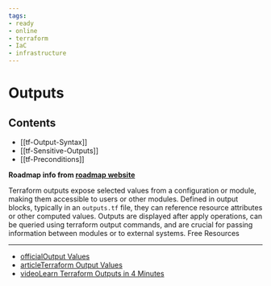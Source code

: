 ```yaml
---
tags:
- ready
- online
- terraform
- IaC
- infrastructure
---
```


# Outputs

## Contents

- [[tf-Output-Syntax]]
- [[tf-Sensitive-Outputs]]
- [[tf-Preconditions]]

__Roadmap info from [roadmap website](https://roadmap.sh/terraform/outputs@Xes24SqkwSaO844kLbClj)__

Terraform outputs expose selected values from a configuration or module, making them accessible to users or other modules. Defined in output blocks, typically in an `outputs.tf` file, they can reference resource attributes or other computed values. Outputs are displayed after apply operations, can be queried using terraform output commands, and are crucial for passing information between modules or to external systems.
Free Resources

---

- [officialOutput Values](https://developer.hashicorp.com/terraform/language/values/outputs)
- [articleTerraform Output Values](https://spacelift.io/blog/terraform-output)
- [videoLearn Terraform Outputs in 4 Minutes](https://www.youtube.com/watch?v=i-Ky1Tut_2I)
